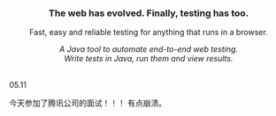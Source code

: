 <h3 align="center">
  The web has evolved. Finally, testing has too.
</h3>

<p align="center">
  Fast, easy and reliable testing for anything that runs in a browser.
</p>


<p align="center">
    <i>A Java tool to automate end-to-end web testing.
    <br/>
    Write tests in Java, run them and view results.
    </i>
</p>

</br>
05.11

今天参加了腾讯公司的面试！！！ 有点崩溃。
